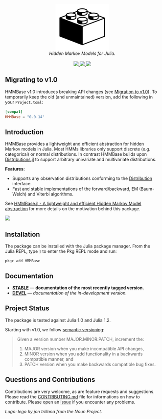 <p align="center">
  <img src="/docs/src/assets/logo.png" height="150"><br/>
  <i>Hidden Markov Models for Julia.</i><br/><br/>
  <a href="https://maxmouchet.github.io/HMMBase.jl/stable">
    <img src="https://img.shields.io/badge/docs-stable-blue.svg?style=flat">
  </a>
  <a href="https://github.com/maxmouchet/HMMBase.jl/actions">
    <img src="https://github.com/maxmouchet/HMMBase.jl/workflows/CI/badge.svg">
  </a>
  <a href="https://codecov.io/github/maxmouchet/HMMBase.jl?branch=master">
    <img src="https://codecov.io/github/maxmouchet/HMMBase.jl/coverage.svg?branch=master">
  </a>
</p>

## Migrating to v1.0

HMMBase v1.0 introduces breaking API changes (see [Migration to v1.0](https://maxmouchet.github.io/HMMBase.jl/dev/migration/)). To temporarily keep the old (and unmaintained) version, add the following in your `Project.toml`:

```toml
[compat]
HMMBase = "0.0.14"
```

## Introduction

HMMBase provides a lightweight and efficient abstraction for hidden Markov models in Julia. Most HMMs libraries only support discrete (e.g. categorical) or normal distributions. In contrast HMMBase builds upon [Distributions.jl](https://github.com/JuliaStats/Distributions.jl) to support arbitrary univariate and multivariate distributions.  

**Features:**
- Supports any observation distributions conforming to the  [Distribution](https://juliastats.org/Distributions.jl/latest/types/) interface.
- Fast and stable implementations of the forward/backward, EM (Baum-Welch) and Viterbi algorithms.

See [HMMBase.jl - A lightweight and efficient Hidden Markov Model abstraction](https://discourse.julialang.org/t/ann-hmmbase-jl-a-lightweight-and-efficient-hidden-markov-model-abstraction/21604) for more details on the motivation behind this package.

<img src="https://github.com/maxmouchet/HMMBase.jl/blob/master/benchmark/benchmark_summary.png" width="480">

## Installation

The package can be installed with the Julia package manager.
From the Julia REPL, type `]` to enter the Pkg REPL mode and run:

```
pkg> add HMMBase
```

## Documentation

- [**STABLE**][docs-stable-url] &mdash; **documentation of the most recently tagged version.**
- [**DEVEL**][docs-dev-url] &mdash; *documentation of the in-development version.*

## Project Status

The package is tested against Julia 1.0 and Julia 1.2.  

Starting with v1.0, we follow [semantic versioning]():

> Given a version number MAJOR.MINOR.PATCH, increment the:
> 1. MAJOR version when you make incompatible API changes,
> 2. MINOR version when you add functionality in a backwards compatible manner, and
> 3. PATCH version when you make backwards compatible bug fixes.

## Questions and Contributions

Contributions are very welcome, as are feature requests and suggestions. Please read the [CONTRIBUTING.md](/CONTRIBUTING.md) file for informations on how to contribute. Please open an [issue][issues-url] if you encounter any problems.

*Logo: lego by jon trillana from the Noun Project.*

[docs-stable-img]: https://img.shields.io/badge/docs-stable-blue.svg?style=flat
[docs-stable-url]: https://maxmouchet.github.io/HMMBase.jl/stable

[docs-dev-img]: https://img.shields.io/badge/docs-dev-blue.svg?style=flat
[docs-dev-url]: https://maxmouchet.github.io/HMMBase.jl/dev

[issues-url]: https://github.com/maxmouchet/HMMBase.jl/issues
